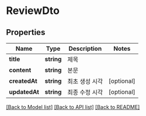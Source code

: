 # ReviewDto

## Properties
Name | Type | Description | Notes
------------ | ------------- | ------------- | -------------
**title** | **string** | 제목 | 
**content** | **string** | 본문 | 
**createdAt** | **string** | 최초 생성 시각 | [optional] 
**updatedAt** | **string** | 최종 수정 시각 | [optional] 

[[Back to Model list]](../README.md#documentation-for-models) [[Back to API list]](../README.md#documentation-for-api-endpoints) [[Back to README]](../README.md)


